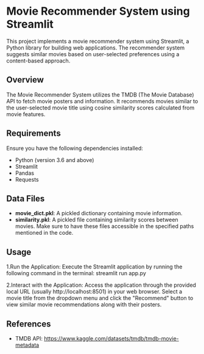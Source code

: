 
# Movie Recommender System using Streamlit
This project implements a movie recommender system using Streamlit, a Python library for building web applications. The recommender system suggests similar movies based on user-selected preferences using a content-based approach.

## Overview
The Movie Recommender System utilizes the TMDB (The Movie Database) API to fetch movie posters and information. It recommends movies similar to the user-selected movie title using cosine similarity scores calculated from movie features.

## Requirements
Ensure you have the following dependencies installed:
- Python (version 3.6 and above)
- Streamlit
- Pandas
- Requests

## Data Files
- **movie_dict.pkl**: A pickled dictionary containing movie information.
- **similarity.pkl**: A pickled file containing similarity scores between movies.
Make sure to have these files accessible in the specified paths mentioned in the code.

## Usage
1.Run the Application: Execute the Streamlit application by running the following command in the terminal:
streamlit run app.py

2.Interact with the Application: Access the application through the provided local URL (usually http://localhost:8501) in your web browser. Select a movie title from the dropdown menu and click the "Recommend" button to view similar movie recommendations along with their posters.

## References
- TMDB API: https://www.kaggle.com/datasets/tmdb/tmdb-movie-metadata
